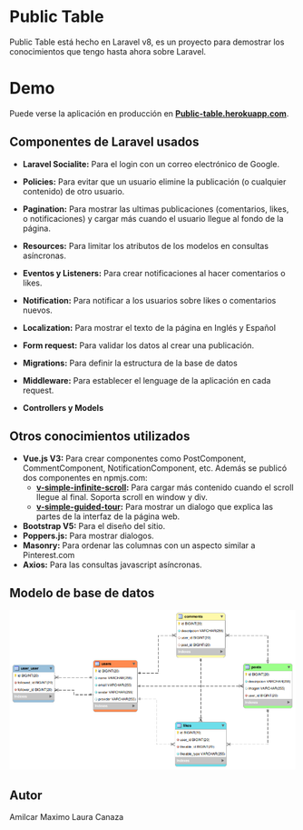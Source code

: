 # Public Table
Public Table está hecho en Laravel v8, es un proyecto para demostrar los conocimientos que tengo hasta ahora sobre Laravel.

# Demo
Puede verse la aplicación en producción en **[Public-table.herokuapp.com](https://public-table.herokuapp.com/)**.

## Componentes de Laravel usados
    
- **Laravel Socialite:** Para el login con un correo electrónico de Google.

- **Policies:** Para evitar que un usuario elimine la publicación (o cualquier contenido) de otro usuario.

- **Pagination:** Para mostrar las ultimas publicaciones (comentarios, likes, o notificaciones) y cargar más cuando el usuario llegue al fondo de la página.

- **Resources:** Para limitar los atributos de los modelos en consultas asíncronas.

- **Eventos y Listeners:** Para crear notificaciones al hacer comentarios o likes.

- **Notification:** Para notificar a los usuarios sobre likes o comentarios nuevos.

- **Localization:** Para mostrar el texto de la página en Inglés y Español

- **Form request:** Para validar los datos al crear una publicación.

- **Migrations:** Para definir la estructura de la base de datos

- **Middleware:** Para establecer el lenguage de la aplicación en cada request.

- **Controllers y Models** 


## Otros conocimientos utilizados

- **Vue.js V3:** Para crear componentes como PostComponent, CommentComponent, NotificationComponent, etc. Además se publicó dos componentes en npmjs.com:
    - **[v-simple-infinite-scroll](https://www.npmjs.com/package/v-simple-infinite-scroll):** Para cargar más contenido cuando el scroll llegue al final. Soporta scroll en window y div.
    - **[v-simple-guided-tour](https://www.npmjs.com/package/v-simple-guided-tour):** Para mostrar un dialogo que explica las partes de la interfaz de la página web.
- **Bootstrap V5:** Para el diseño del sitio.
- **Poppers.js:** Para mostrar dialogos.
- **Masonry:** Para ordenar las columnas con un aspecto similar a Pinterest.com
- **Axios:** Para las consultas javascript asíncronas.

## Modelo de base de datos
<img src="dbimage.png">


## Autor

Amilcar Maximo Laura Canaza
